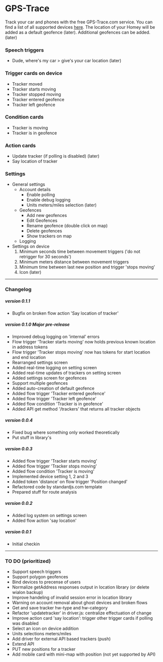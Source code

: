 # GPS-Trace

Track your car and phones with the free GPS-Trace.com service. You can find a list of all supported devices [here](http://gps-trace.com/en/hardware). The location of
your Homey will be added as a default geofence (later). Additional geofences can be added. (later)

### Speech triggers
 - Dude, where's my car > give's your car location (later)

### Trigger cards on device
 - Tracker moved
 - Tracker starts moving
 - Tracker stopped moving
 - Tracker entered geofence
 - Tracker left geofence

### Condition cards
 - Tracker is moving
 - Tracker is in geofence

### Action cards
 - Update tracker (if polling is disabled) (later)
 - Say location of tracker

### Settings
 - General settings
    - Account details
      - Enable polling
      - Enable debug logging
      - Units meters/miles selection (later)
    - Geofences
      - Add new geofences
      - Edit Geofences
      - Rename geofence (double click on map)
      - Delete geofences
      - Show trackers on map
    - Logging
 - Settings on device
    1. Minimum seconds time between movement triggers
      ('do not retrigger for 30 seconds')
    2. Minimum meters distance between movement triggers
    3. Minimum time between last new position and trigger 'stops moving'
    4. Icon (later)

---
### Changelog

##### version 0.1.1
- Bugfix on broken flow action 'Say location of tracker'

##### version 0.1.0 Major pre-release
- Improved debug logging on 'internal' errors
- Flow trigger 'Tracker starts moving' now holds previous known location in address tokens
- Flow trigger 'Tracker stops moving' now has tokens for start location and end location
- Rearranged settings screen
- Added real-time logging on setting screen
- Added real-time updates of trackers on setting screen
- Added settings screen for geofences
- Support multiple geofences
- Added auto-creation of default geofence
- Added flow trigger 'Tracker entered geofence'
- Added flow trigger 'Tracker left geofence'
- Added flow condition 'Tracker is in geofence'
- Added API get method '/trackers' that returns all tracker objects

##### version 0.0.4
- Fixed bug where something only worked theoretically
- Put stuff in library's

##### version 0.0.3
- Added flow trigger 'Tracker starts moving'
- Added flow trigger 'Tracker stops moving'
- Added flow condition 'Tracker is moving'
- Implemented device setting 1, 2 and 3
- Added token 'distance' on flow trigger 'Position changed'
- Refactored code by standardjs.com template
- Prepared stuff for route analysis

##### version 0.0.2
- Added log system on settings screen
- Added flow action 'say location'

##### version 0.0.1
- Initial checkin

---
### TO DO (prioritized)
- Support speech triggers
- Support polygon geofences
- Bind devices to precense of users
- Normalize getAddress responses output in location library (or delete wialon backup)
- Improve handeling of invalid session error in location library
- Warning on account removal about ghost devices and broken flows
- Get and save tracker hw-type and hw-category
- Refactor 'updatetracker' in driver.js: centralize effectuation of change
- Improve action card 'say location': trigger other trigger cards if polling was disabled
- Select an icon on device addition
- Units selections meters/miles
- Add driver for external API based trackers (push)
- Extend API
- PUT new positions for a tracker
- Add mobile card with mini-map with position (not yet supported by API)
